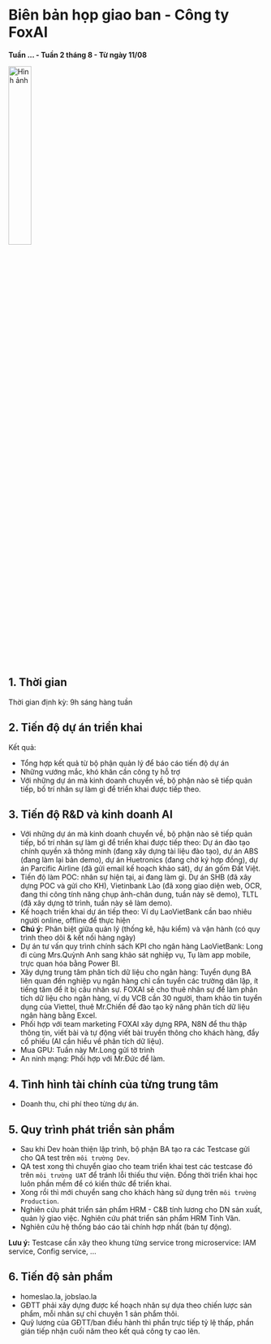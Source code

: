 # Biên bản họp giao ban - Công ty FoxAI
**Tuần ... - Tuần 2 tháng 8 - Từ ngày 11/08**

<img src="https://fox.ai.vn/wp-content/uploads/2024/07/Logo_Original-1.png" alt="Hình ảnh" width="30%" />

## 1. Thời gian
Thời gian định kỳ: 9h sáng hàng tuần

## 2. Tiến độ dự án triển khai
Kết quả:
- Tổng hợp kết quả từ bộ phận quản lý để báo cáo tiến độ dự án
- Những vướng mắc, khó khăn cần công ty hỗ trợ
- Với những dự án mà kinh doanh chuyển về, bộ phận nào sẽ tiếp quản tiếp, bố trí nhân sự làm gì để triển khai được tiếp theo.

## 3. Tiến độ R&D và kinh doanh AI
- Với những dự án mà kinh doanh chuyển về, bộ phận nào sẽ tiếp quản tiếp, bố trí nhân sự làm gì để triển khai được tiếp theo: Dự án đào tạo chính quyền xã thông minh (đang xây dựng tài liệu đào tạo), dự án ABS (đang làm lại bản demo), dự án Huetronics (đang chờ ký hợp đồng), dự án Parcific Airline (đã gửi email kế hoạch khảo sát), dự án gốm Đất Việt.
- Tiến độ làm POC: nhân sự hiện tại, ai đang làm gì. Dự án SHB (đã xây dựng POC và gửi cho KH), Vietinbank Lào (đã xong giao diện web, OCR, đang thi công tính năng chụp ảnh-chân dung, tuần này sẽ demo), TLTL (đã xây dựng tờ trình, tuần này sẽ làm demo).
- Kế hoạch triển khai dự án tiếp theo: Ví dụ LaoVietBank cần bao nhiêu người online, offline để thực hiện
- **Chú ý:** Phân biệt giữa quản lý (thống kê, hậu kiểm) và vận hành (có quy trình theo dõi & kết nối hàng ngày)
- Dự án tư vấn quy trình chính sách KPI cho ngân hàng LaoVietBank: Long đi cùng Mrs.Quỳnh Anh sang khảo sát nghiệp vụ, Tụ làm app mobile, trực quan hóa bằng Power BI.
- Xây dựng trung tâm phân tích dữ liệu cho ngân hàng: Tuyển dụng BA liên quan đến nghiệp vụ ngân hàng chỉ cần tuyển các trường dân lập, ít tiếng tăm để ít bị câu nhân sự. FOXAI sẽ cho thuê nhân sự để làm phân tích dữ liệu cho ngân hàng, ví dụ VCB cần 30 người, tham khảo tin tuyển dụng của Viettel, thuê Mr.Chiến để đào tạo kỹ năng phân tích dữ liệu ngân hàng bằng Excel.
- Phối hợp với team marketing FOXAI xây dựng RPA, N8N để thu thập thông tin, viết bài và tự động viết bài truyền thông cho khách hàng, đẩy cổ phiếu (AI cần hiểu về phân tích dữ liệu).
- Mua GPU: Tuần này Mr.Long gửi tờ trình
- An ninh mạng: Phối hợp với Mr.Đức để làm.

## 4. Tình hình tài chính của từng trung tâm
- Doanh thu, chi phí theo từng dự án.

## 5. Quy trình phát triển sản phẩm
- Sau khi Dev hoàn thiện lập trình, bộ phận BA tạo ra các Testcase gửi cho QA test trên `môi trường Dev`.
- QA test xong thì chuyển giao cho team triển khai test các testcase đó trên `môi trường UAT` để tránh lỗi thiếu thư viện. Đồng thời triển khai học luôn phần mềm để có kiến thức để triển khai.
- Xong rồi thì mới chuyển sang cho khách hàng sử dụng trên `môi trường Production`.
- Nghiên cứu phát triển sản phẩm HRM - C&B tính lương cho DN sản xuất, quản lý giao việc. Nghiên cứu phát triển sản phẩm HRM Tinh Vân.
- Nghiên cứu hệ thống báo cáo tài chính hợp nhất (bán tự động).


**Lưu ý:** Testcase cần xây theo khung từng service trong microservice: IAM service, Config service, ...

## 6. Tiến độ sản phẩm 
- homeslao.la, jobslao.la
- GĐTT phải xây dựng được kế hoạch nhân sự dựa theo chiến lược sản phẩm, mỗi nhân sự chỉ chuyên 1 sản phẩm thôi.
- Quỹ lương của GĐTT/ban điều hành thì phần trực tiếp tỷ lệ thấp, phần gián tiếp nhận cuối năm theo kết quả công ty cao lên.


